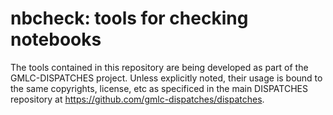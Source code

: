 # nbcheck: tools for checking notebooks

The tools contained in this repository are being developed as part of the GMLC-DISPATCHES project. Unless explicitly noted, their usage is bound to the same copyrights, license, etc as specificed in the main DISPATCHES repository at https://github.com/gmlc-dispatches/dispatches.

